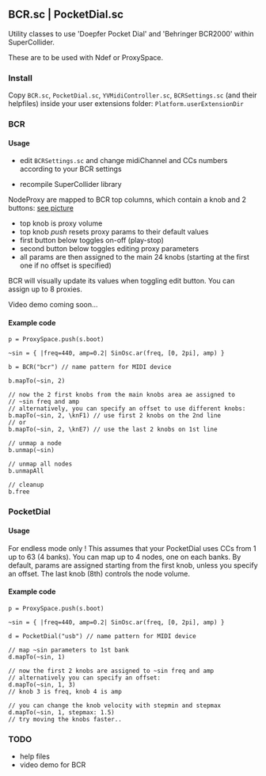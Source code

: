 BCR.sc | PocketDial.sc
----------------------

Utility classes to use 'Doepfer Pocket Dial' and 'Behringer BCR2000' within SuperCollider.

These are to be used with Ndef or ProxySpace.

### Install

Copy `BCR.sc`, `PocketDial.sc`, `YVMidiController.sc`, `BCRSettings.sc` (and their helpfiles) inside your user extensions folder:
`Platform.userExtensionDir`

### BCR

#### Usage

 - edit `BCRSettings.sc` and change midiChannel and CCs numbers according to your BCR settings

 - recompile SuperCollider library

NodeProxy are mapped to BCR top columns, which contain a knob and 2 buttons: [see picture](http://yvanvolochine.com/media/images/bcr_top.gif)
 - top knob is proxy volume
 - top knob *push* resets proxy params to their default values
 - first button below toggles on-off (play-stop)
 - second button below toggles editing proxy parameters
 - all params are then assigned to the main 24 knobs (starting at the first one if no offset is specified)

BCR will visually update its values when toggling edit button.
You can assign up to 8 proxies.

Video demo coming soon...

#### Example code

    p = ProxySpace.push(s.boot)

    ~sin = { |freq=440, amp=0.2| SinOsc.ar(freq, [0, 2pi], amp) }

    b = BCR("bcr") // name pattern for MIDI device

    b.mapTo(~sin, 2)

    // now the 2 first knobs from the main knobs area ae assigned to
    // ~sin freq and amp
    // alternatively, you can specify an offset to use different knobs:
    b.mapTo(~sin, 2, \knF1) // use first 2 knobs on the 2nd line
    // or
    b.mapTo(~sin, 2, \knE7) // use the last 2 knobs on 1st line

    // unmap a node
    b.unmap(~sin)

    // unmap all nodes
    b.unmapAll

    // cleanup
    b.free

### PocketDial

#### Usage

For endless mode only !
This assumes that your PocketDial uses CCs from 1 up to 63 (4 banks).
You can map up to 4 nodes, one on each banks.
By default, params are assigned starting from the first knob, unless you specify an offset.
The last knob (8th) controls the node volume.

#### Example code

    p = ProxySpace.push(s.boot)

    ~sin = { |freq=440, amp=0.2| SinOsc.ar(freq, [0, 2pi], amp) }

    d = PocketDial("usb") // name pattern for MIDI device

    // map ~sin parameters to 1st bank
    d.mapTo(~sin, 1)

    // now the first 2 knobs are assigned to ~sin freq and amp
    // alternatively you can specify an offset:
    d.mapTo(~sin, 1, 3)
    // knob 3 is freq, knob 4 is amp

    // you can change the knob velocity with stepmin and stepmax
    d.mapTo(~sin, 1, stepmax: 1.5)
    // try moving the knobs faster..

### TODO

 - help files
 - video demo for BCR
